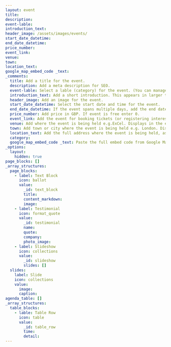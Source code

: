 ```yaml
---
layout: event
title:
description:
event-lable:
introduction_text:
header_image: /assets/images/events/
start_date_datetime:
end_date_datetime:
price_number: 
event_link:
venue:
town:
location_text:
google_map_embed_code _text:
_comments:
  title: Add a title for the event. 
  description: Add a meta description for SEO.
  event-lable: Select a lable (category) for the event. (You can manage labels on the Event Lables editor.) 
  introduction_text: Add a short introduction. This appears in larger text on the event listing and as the synopsis on the events homepage. 
  header_image: Add an image for the event. 
  start_date_datetime: Select the start date and time for the event. 
  end_date_datetime: If the event spans multiple days, add the end date and time. (If single day leave blank.)
  price_number: Add price in GBP. If event is free enter 0.
  event_link: Add the event for booking tickets (or registering interest, etc). 
  venue: Add where the event is being held e.g.ExCel. Displays in the event summaries. 
  town: Add town or city where the event is being held e.g. London. Displays in the event summaries. 
  location_text: Add the full address where the event is being held, as found on Google Maps e.g. Excel, One Western Gateway, Royal Victoria Dock, London, XGL E16 1XL. Displays above the embedded Google Map. 
  category: 
  google_map_embed_code _text: Paste the full embed code from Google Maps. 
_options:
  layout:
    hidden: true 
page_blocks: []
_array_structures:
  page_blocks:
    - label: Text Block
      icon: ballot
      value:
        _id: text_block
        title:
        content_markdown:
        image:
    - label: Testimonial
      icon: format_quote
      value:
        _id: testimonial
        name:
        quote:
        company:
        photo_image:
    - label: Slideshow
      icon: collections
      value:
        _id: slideshow
        slides: []
  slides:
    label: Slide
    icon: collections
    value:
      image:
      caption:
agenda_table: [] 
_array_structures:
  table_blocks:
    - lable: Table Row
      icon: table
      value:
        _id: table_row
        time: 
        detail:
---
```

